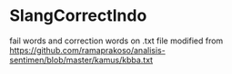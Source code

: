 # SlangCorrectIndo
fail words and correction words on .txt file
modified from https://github.com/ramaprakoso/analisis-sentimen/blob/master/kamus/kbba.txt
